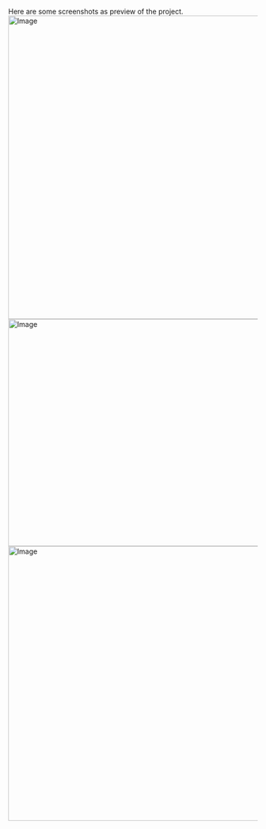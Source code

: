 Here are some screenshots as preview of the project. 
<img width="935" height="612" alt="Image" src="https://github.com/user-attachments/assets/c365a6a7-0f68-4461-b1cd-1ff6a368b53a" />
<img width="856" height="458" alt="Image" src="https://github.com/user-attachments/assets/5442b6dd-9d8a-48bf-b529-9b32d274648e" />
<img width="881" height="554" alt="Image" src="https://github.com/user-attachments/assets/624399f6-4776-4637-9a91-0f34dd581764" />
